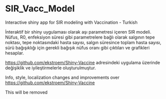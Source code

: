 # SIR_Vacc_Model
Interactive shiny app for SIR modeling with Vaccination - Turkish 


İnteraktif bir shiny uygulaması olarak aşı parametresi içeren SIR modeli. Nüfus, R0, enfeksiyon süresi gibi parametrelere bağlı olarak salgının tepe noktası, tepe noktasındaki hasta sayısı, salgın süresince toplam hasta sayısı, sürü bağışıklığı için gerekli bağışık nüfus oranı gibi çıktıları ve grafikleri hesaplar.

https://github.com/ekstroem/Shiny-Vaccine adresindeki uygulama üzerinde değişiklik ve iyileştirmelerle oluşturulmuştur.

Info, style, localization changes and improvements over https://github.com/ekstroem/Shiny-Vaccine

This will be removed
